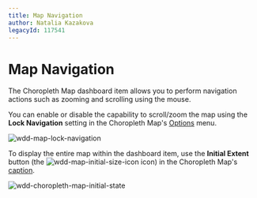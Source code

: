 ```yaml
---
title: Map Navigation
author: Natalia Kazakova
legacyId: 117541
---
```

# Map Navigation
The Choropleth Map dashboard item allows you to perform navigation actions such as zooming and scrolling using the mouse.

You can enable or disable the capability to scroll/zoom the map using the **Lock Navigation** setting in the Choropleth Map's [Options](../../ui-elements/dashboard-item-menu.md) menu.

![wdd-map-lock-navigation](../../../../images/img125404.png)

To display the entire map within the dashboard item, use the **Initial Extent** button (the ![wdd-map-initial-size-icon](../../../../images/img125402.png) icon) in the Choropleth Map's [caption](../../dashboard-layout/dashboard-item-caption.md).

![wdd-choropleth-map-initial-state](../../../../images/img125403.png)